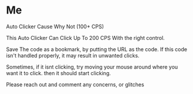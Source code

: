 # Me
Auto Clicker Cause Why Not (100+ CPS)

This Auto Clicker Can Click Up To 200 CPS With the right control.

Save The code as a bookmark, by putting the URL as the code.
If this code isn't handled properly,  it may result in unwanted clicks.

Sometimes, if it isnt clicking, try moving your mouse around where you want it to click. then it should start clicking.

Please reach out and comment any concerns, or glitches
